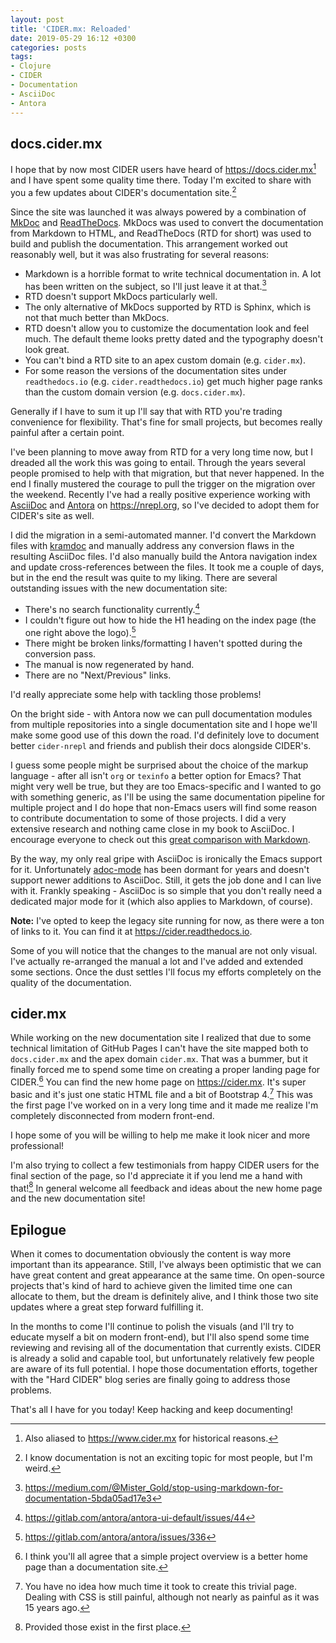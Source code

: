 ```yaml
---
layout: post
title: 'CIDER.mx: Reloaded'
date: 2019-05-29 16:12 +0300
categories: posts
tags:
- Clojure
- CIDER
- Documentation
- AsciiDoc
- Antora
---
```


## docs.cider.mx

I hope that by now most CIDER users have heard of <https://docs.cider.mx>[^1]
and I have spent some quality time there. Today I'm excited to share with you a few
updates about CIDER's documentation site.[^2]

Since the site was launched it was always powered by a combination of [MkDoc](https://www.mkdocs.org/)
and [ReadTheDocs](https://readthedocs.org/). MkDocs was used to convert the documentation from Markdown to
HTML, and ReadTheDocs (RTD for short) was used to build and publish the documentation. This arrangement
worked out reasonably well, but it was also frustrating for several reasons:

* Markdown is a horrible format to write technical documentation in. A lot has been written on the subject, so
I'll just leave it at that.[^3]
* RTD doesn't support MkDocs particularly well.
* The only alternative of MkDocs supported by RTD is Sphinx, which is not that much better than MkDocs.
* RTD doesn't allow you to customize the documentation look and feel much. The default theme looks pretty
dated and the typography doesn't look great.
* You can't bind a RTD site to an apex custom domain (e.g. `cider.mx`).
* For some reason the versions of the documentation sites under `readthedocs.io` (e.g. `cider.readthedocs.io`) get much higher page ranks than the custom domain version (e.g. `docs.cider.mx`).

Generally if I have to sum it up I'll say that with RTD you're trading convenience for flexibility. That's fine for small
projects, but becomes really painful after a certain point.

I've been planning to move away from RTD for a very long time now, but I dreaded all the work this was
going to entail. Through the years several people promised to help with that migration, but that never happened. In the end I finally mustered the courage to pull the trigger on the migration over the weekend.
Recently I've had a really positive experience working with [AsciiDoc](https://asciidoctor.org/) and [Antora](https://antora.org/) on <https://nrepl.org>, so
I've decided to adopt them for CIDER's site as well.

I did the migration in a semi-automated manner. I'd convert the Markdown files with [kramdoc](https://github.com/asciidoctor/kramdown-asciidoc) and manually address
any conversion flaws in the resulting AsciiDoc files. I'd also manually build the Antora navigation index and update cross-references between the files.
It took me a couple of days, but in the end the result was quite to my liking. There are several outstanding issues with the new documentation site:

* There's no search functionality currently.[^4]
* I couldn't figure out how to hide the H1 heading on the index page (the one right above the logo).[^5]
* There might be broken links/formatting I haven't spotted during the conversion pass.
* The manual is now regenerated by hand.
* There are no "Next/Previous" links.

I'd really appreciate some help with tackling those problems!

On the bright side - with Antora now we can pull documentation modules from multiple repositories into a single
documentation site and I hope we'll make some good use of this down the road. I'd definitely love to document
better `cider-nrepl` and friends and publish their docs alongside CIDER's.

I guess some people might be surprised about the choice of the markup language - after all isn't `org` or `texinfo` a better option for
Emacs? That might very well be true, but they are too Emacs-specific and I wanted to go with something generic, as I'll be
using the same documentation pipeline for multiple project and I do hope
that non-Emacs users will find some reason to contribute documentation to some of those projects.
I did a very extensive research and nothing came close in my book to AsciiDoc. I encourage everyone to check out this
[great comparison with Markdown](https://asciidoctor.org/docs/asciidoc-vs-markdown/).

By the way, my only real gripe with AsciiDoc is ironically the Emacs support for it. Unfortunately [adoc-mode](https://github.com/sensorflo/adoc-mode)
has been dormant for years and doesn't support newer additions to AsciiDoc. Still, it gets the job done and I can live with it. Frankly speaking -
AsciiDoc is so simple that you don't really need a dedicated major mode for it (which also applies to Markdown, of course).

**Note:** I've opted to keep the legacy site running for now, as there were a ton of links to it. You can find it at <https://cider.readthedocs.io>.

Some of you will notice that the changes to the manual are not only visual. I've actually re-arranged the manual a lot and I've added and extended some sections.
Once the dust settles I'll focus my efforts completely on the quality of the documentation.

## cider.mx

While working on the new documentation site I realized that due to some technical limitation of GitHub Pages I can't have
the site mapped both to `docs.cider.mx` and the apex domain `cider.mx`. That was a bummer, but it finally forced me to
spend some time on creating a proper landing page for CIDER.[^6] You can find the new home page on <https://cider.mx>.
It's super basic and it's just one static HTML file and a bit of Bootstrap 4.[^7] This was the first page I've worked on
in a very long time and it made me realize I'm completely disconnected from modern front-end.

I hope some of you will be willing to help me make it look nicer and more professional!

I'm also trying to collect a few testimonials from happy CIDER users for the final section of the page, so I'd
appreciate it if you lend me a hand with that![^8] In general welcome all feedback and ideas about the new home page and the new documentation site!

## Epilogue

When it comes to documentation obviously the content is way more important than its appearance.
Still, I've always been optimistic that we can have great content and great appearance at the same time.
On open-source projects that's kind of hard to achieve given the limited time one can allocate to them,
but the dream is definitely alive, and I think those two site updates where a great step forward fulfilling it.

In the months to come I'll continue to polish the visuals (and I'll try to educate myself a bit on modern front-end), but
I'll also spend some time reviewing and revising all of the documentation that currently exists.
CIDER is already a solid and capable tool, but unfortunately relatively few people are aware of its full potential.
I hope those documentation efforts, together with the "Hard CIDER" blog series are finally going to address those problems.

That's all I have for you today! Keep hacking and keep documenting!

[^1]: Also aliased to <https://www.cider.mx> for historical reasons.
[^2]: I know documentation is not an exciting topic for most people, but I'm weird.
[^3]: <https://medium.com/@Mister_Gold/stop-using-markdown-for-documentation-5bda05ad17e3>
[^4]: <https://gitlab.com/antora/antora-ui-default/issues/44>
[^5]: <https://gitlab.com/antora/antora/issues/336>
[^6]: I think you'll all agree that a simple project overview is a better home page than a documentation site.
[^7]: You have no idea how much time it took to create this trivial page. Dealing with CSS is still painful, although not nearly as painful as it was 15 years ago.
[^8]: Provided those exist in the first place.
